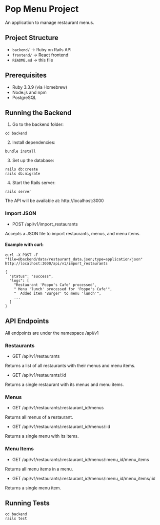 # Pop Menu Project

An application to manage restaurant menus.

## Project Structure

- `backend/` → Ruby on Rails API
- `frontend/` → React frontend
- `README.md` → this file

## Prerequisites

- Ruby 3.3.9 (via Homebrew)
- Node.js and npm
- PostgreSQL

## Running the Backend

1. Go to the backend folder:

```
cd backend
```

2. Install dependencies:

```
bundle install
```

3. Set up the database:

```
rails db:create
rails db:migrate
```

4. Start the Rails server:

```
rails server
```

The API will be available at: http://localhost:3000

### Import JSON

- POST /api/v1/import_restaurants

Accepts a JSON file to import restaurants, menus, and menu items.

#### Example with curl:

```
curl -X POST -F "file=@backend/data/restaurant_data.json;type=application/json" http://localhost:3000/api/v1/import_restaurants
```

```
{
  "status": "success",
  "logs": [
    "Restaurant 'Poppo's Cafe' processed",
    " Menu 'lunch' processed for 'Poppo's Cafe'",
    "  Added item 'Burger' to menu 'lunch'",
    ...
  ]
}
```

## API Endpoints

All endpoints are under the namespace /api/v1

### Restaurants

- GET /api/v1/restaurants

Returns a list of all restaurants with their menus and menu items.

- GET /api/v1/restaurants/:id

Returns a single restaurant with its menus and menu items.

### Menus

- GET /api/v1/restaurants/:restaurant_id/menus

Returns all menus of a restaurant.

- GET /api/v1/restaurants/:restaurant_id/menus/:id

Returns a single menu with its items.

### Menu Items

- GET /api/v1/restaurants/:restaurant_id/menus/:menu_id/menu_items

Returns all menu items in a menu.

- GET /api/v1/restaurants/:restaurant_id/menus/:menu_id/menu_items/:id

Returns a single menu item.

## Running Tests

```
cd backend
rails test
```
